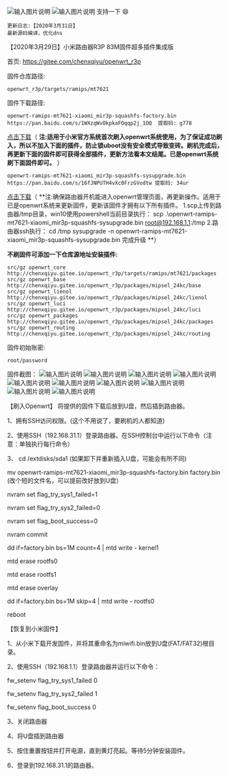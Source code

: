 ![输入图片说明](https://images.gitee.com/uploads/images/2020/0329/060357_d50dc364_899222.jpeg "QQ截图20200329060210.jpg")
![输入图片说明](https://images.gitee.com/uploads/images/2020/0329/060408_475d69a4_899222.jpeg "QQ截图20200329060118.jpg")
 支持一下 :smile: 

```
更新日志:【2020年3月31日】
最新源码编译，优化dns
```

【2020年3月29日】小米路由器R3P 83M固件超多插件集成版


首页:
https://gitee.com/chenxqiyu/openwrt_r3p

固件仓库路径:
```
openwrt_r3p/targets/ramips/mt7621
```
固件下载路径:
```
openwrt-ramips-mt7621-xiaomi_mir3p-squashfs-factory.bin
https://pan.baidu.com/s/1WXzqWvOkpkaFOqqp2j_1OQ  提取码: g778
```
[点击下载](https://pan.baidu.com/s/1WXzqWvOkpkaFOqqp2j_1OQ)（ **注:适用于小米官方系统首次刷入openwrt系统使用，为了保证成功刷入，所以不加入下面的插件，防止锁uboot没有安全模式导致变砖。刷机完成后，再更新下面的固件即可获得全部插件，更新方法看本文结尾。已是openwrt系统刷下面固件即可。** ）
```
openwrt-ramips-mt7621-xiaomi_mir3p-squashfs-sysupgrade.bin
https://pan.baidu.com/s/16fJNPUTH4vXc0FrzGVodtw 提取码: 34ur 
```
[点击下载](https://pan.baidu.com/s/16fJNPUTH4vXc0FrzGVodtw)（ **注:确保路由器开机能进入openwrt管理页面，再更新操作。适用于已是openwrt系统来更新固件，更新该固件才拥有以下所有插件。
1.scp上传到路由器/tmp目录，win10使用powershell当前目录执行：
scp .\openwrt-ramips-mt7621-xiaomi_mir3p-squashfs-sysupgrade.bin root@192.168.1.1:/tmp
2.路由器ssh执行：
cd /tmp
sysupgrade -n openwrt-ramips-mt7621-xiaomi_mir3p-squashfs-sysupgrade.bin
完成升级
**）


 **不刷固件可添加一下仓库源地址安装插件:** 
```
src/gz openwrt_core http://chenxqiyu.gitee.io/openwrt_r3p/targets/ramips/mt7621/packages
src/gz openwrt_base http://chenxqiyu.gitee.io/openwrt_r3p/packages/mipsel_24kc/base
src/gz openwrt_lienol http://chenxqiyu.gitee.io/openwrt_r3p/packages/mipsel_24kc/lienol
src/gz openwrt_luci http://chenxqiyu.gitee.io/openwrt_r3p/packages/mipsel_24kc/luci
src/gz openwrt_packages http://chenxqiyu.gitee.io/openwrt_r3p/packages/mipsel_24kc/packages
src/gz openwrt_routing http://chenxqiyu.gitee.io/openwrt_r3p/packages/mipsel_24kc/routing
```
固件初始账密:
```
root/password
```
固件截图：
![输入图片说明](https://images.gitee.com/uploads/images/2020/0329/062640_897db8fb_899222.jpeg "0.jpg")
![输入图片说明](https://images.gitee.com/uploads/images/2020/0329/060252_0bac71f6_899222.jpeg "2.jpg")
![输入图片说明](https://images.gitee.com/uploads/images/2020/0329/060338_8609d585_899222.jpeg "8.jpg")
![输入图片说明](https://images.gitee.com/uploads/images/2020/0329/060318_4b47f17b_899222.jpeg "5.jpg")
![输入图片说明](https://images.gitee.com/uploads/images/2020/0329/060304_b5b5f0c3_899222.jpeg "6.jpg")
![输入图片说明](https://images.gitee.com/uploads/images/2020/0329/060329_ef223521_899222.jpeg "7.jpg")
![输入图片说明](https://images.gitee.com/uploads/images/2020/0329/072716_574cb3dd_899222.jpeg "4.jpg")
![输入图片说明](https://images.gitee.com/uploads/images/2020/0401/005339_28a69375_899222.jpeg "QQ截图20200329093133.jpg")
![输入图片说明](https://images.gitee.com/uploads/images/2020/0401/005353_30ccdece_899222.jpeg "QQ截图20200329154613.jpg")
![输入图片说明](https://images.gitee.com/uploads/images/2020/0401/005417_b4df614f_899222.jpeg "pro.jpg")

【刷入Openwrt】
将提供的固件下载后放到U盘，然后插到路由器。

1、拥有SSH访问权限。(这个不用说了，要刷机的人都知道)

2、使用SSH（192.168.31.1）登录路由器。在SSH控制台中运行以下命令（注意：单独执行每行命令）

3、
cd /extdisks/sda1 (如果卸下并重新插入U盘，可能会有所不同)

mv openwrt-ramips-mt7621-xiaomi_mir3p-squashfs-factory.bin factory.bin (改个短的文件名，可以提前改好放到U盘）

nvram set flag_try_sys1_failed=1

nvram set flag_try_sys2_failed=0

nvram set flag_boot_success=0

nvram commit

dd if=factory.bin bs=1M count=4 | mtd write - kernel1

mtd erase rootfs0

mtd erase rootfs1

mtd erase overlay

dd if=factory.bin bs=1M skip=4 | mtd write - rootfs0

reboot

【恢复到小米固件】

1、从小米下载开发固件，并将其重命名为miwifi.bin放到U盘(FAT/FAT32)根目录。

2、使用SSH（192.168.1.1）登录路由器并运行以下命令：

  fw_setenv flag_try_sys1_failed 0

  fw_setenv flag_try_sys2_failed 1

  fw_setenv flag_boot_success 0

3、关闭路由器

4、将U盘插到路由器

5、按住重置按钮并打开电源，直到黄灯亮起。等待5分钟安装固件。

6、登录到192.168.31.1的路由器。

